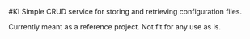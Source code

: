 #KI
Simple CRUD service for storing and retrieving configuration files.

Currently meant as a reference project. Not fit for any use as is.